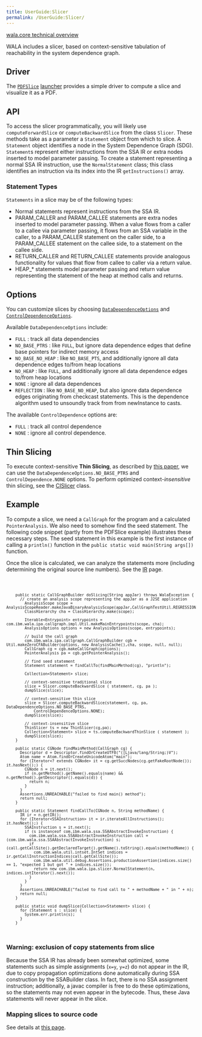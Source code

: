 ```yaml
---
title: UserGuide:Slicer
permalink: /UserGuide:Slicer/
---
```


[wala.core technical overview](/wala.core_technical_overview "wikilink")

WALA includes a slicer, based on context-sensitive tabulation of
reachability in the system dependence graph.

Driver
------

The
[`PDFSlice`](http://wala.sourceforge.net/javadocs/trunk/com/ibm/wala/examples/drivers/PDFSlice.html)
[launcher](/Eclipse:Launcher "wikilink") provides a simple driver to
compute a slice and visualize it as a PDF.

API
---

To access the slicer programmatically, you will likely use
`computeForwardSlice` or `computeBackwardSlice` from the class `Slicer`.
These methods take as a parameter a `Statement` object from which to
slice. A `Statement` object identifies a node in the System Dependence
Graph (SDG). `Statement`s represent either instructions from the SSA IR
or extra nodes inserted to model parameter passing. To create a
statement representing a normal SSA IR instruction, use the
`NormalStatement` class; this class identifies an instruction via its
index into the IR `getInstructions()` array.

### Statement Types

`Statements` in a slice may be of the following types:

-   Normal statements represent instructions from the SSA IR.
-   PARAM_CALLER and PARAM_CALLEE statements are extra nodes inserted to
    model parameter passing. When a value flows from a caller to a
    callee via parameter passing, it flows from an SSA variable in the
    caller, to a PARAM_CALLER statement on the caller side, to a
    PARAM_CALLEE statement on the callee side, to a statement on the
    callee side.
-   RETURN_CALLER and RETURN_CALLEE statements provide analogous
    functionality for values that flow from callee to caller via a
    return value.
-   HEAP_\* statements model parameter passing and return value
    representing the statement of the heap at method calls and returns.

Options
-------

You can customize slices by choosing
[`DataDependenceOptions`](http://wala.sourceforge.net/javadocs/trunk/com/ibm/wala/ipa/slicer/Slicer.DataDependenceOptions.html)
and
[`ControlDependenceOptions`](http://wala.sourceforge.net/javadocs/trunk/com/ibm/wala/ipa/slicer/Slicer.ControlDependenceOptions.html).

Available `DataDependenceOptions` include:

-   `FULL` : track all data dependencies
-   `NO_BASE_PTRS` : like `FULL`, but ignore data dependence edges that
    define base pointers for indirect memory access
-   `NO_BASE_NO_HEAP` : like `NO_BASE_PTS`, and additionally ignore all
    data dependence edges to/from heap locations
-   `NO_HEAP` : like `FULL`, and additionally ignore all data dependence
    edges to/from heap locations
-   `NONE` : ignore all data dependences
-   `REFLECTION` : like `NO_BASE_NO_HEAP`, but also ignore data
    dependence edges originating from checkcast statements. This is the
    dependence algorithm used to unsoundly track from from newInstance
    to casts.

The available `ControlDependence` options are:

-   `FULL` : track all control dependence
-   `NONE` : ignore all control dependence.

Thin Slicing
------------

To execute context-sensitive **Thin Slicing**, as described by [this
paper](https://researcher.ibm.com/researcher/files/us-msridhar/pldi07.pdf),
we can use the `DataDependenceOptions.NO_BASE_PTRS` and
`ControlDependence.NONE` options. To perform optimized
context-<em>insensitive</em> thin slicing, see the
[CISlicer](http://wala.sourceforge.net/javadocs/trunk/com/ibm/wala/ipa/slicer/thin/CISlicer.html)
class.

Example
-------

To compute a slice, we need a `CallGraph` for the program and a
calculated `PointerAnalysis`. We also need to somehow find the seed
statement. The following code snippet (partly from the PDFSlice example)
illustrates these necessary steps. The seed statement in this example is
the first instance of calling a `println()` function in the
`public static void main(String args[])` function.

Once the slice is calculated, we can analyze the statements more
(including determining the original source line numbers). See the
[IR](/UserGuide:IR "wikilink") page.

<code>

        public static CallGraphBuilder doSlicing(String appJar) throws WalaException {
          // create an analysis scope representing the appJar as a J2SE application
            AnalysisScope scope = AnalysisScopeReader.makeJavaBinaryAnalysisScope(appJar,CallGraphTestUtil.REGRESSION_EXCLUSIONS);
            ClassHierarchy cha = ClassHierarchy.make(scope);

            Iterable<Entrypoint> entrypoints = com.ibm.wala.ipa.callgraph.impl.Util.makeMainEntrypoints(scope, cha);
            AnalysisOptions options = new AnalysisOptions(scope, entrypoints);

            // build the call graph
            com.ibm.wala.ipa.callgraph.CallGraphBuilder cgb = Util.makeZeroCFABuilder(options, new AnalysisCache(),cha, scope, null, null);
            CallGraph cg = cgb.makeCallGraph(options);
            PointerAnalysis pa = cgb.getPointerAnalysis();

            // find seed statement
            Statement statement = findCallTo(findMainMethod(cg), "println");

            Collection<Statement> slice;

            // context-sensitive traditional slice
            slice = Slicer.computeBackwardSlice ( statement, cg, pa );
            dumpSlice(slice);

            // context-sensitive thin slice
            slice = Slicer.computeBackwardSlice(statement, cg, pa, DataDependenceOptions.NO_BASE_PTRS,
                ControlDependenceOptions.NONE);
            dumpSlice(slice);

            // context-insensitive slice
            ThinSlicer ts = new ThinSlicer(cg,pa);
            Collection<Statement> slice = ts.computeBackwardThinSlice ( statement );
            dumpSlice(slice);
        }

        public static CGNode findMainMethod(CallGraph cg) {
          Descriptor d = Descriptor.findOrCreateUTF8("([Ljava/lang/String;)V");
          Atom name = Atom.findOrCreateUnicodeAtom("main");
          for (Iterator<? extends CGNode> it = cg.getSuccNodes(cg.getFakeRootNode()); it.hasNext();) {
            CGNode n = it.next();
            if (n.getMethod().getName().equals(name) && n.getMethod().getDescriptor().equals(d)) {
              return n;
            }
          }
          Assertions.UNREACHABLE("failed to find main() method");
          return null;
        }

        public static Statement findCallTo(CGNode n, String methodName) {
          IR ir = n.getIR();
          for (Iterator<SSAInstruction> it = ir.iterateAllInstructions(); it.hasNext();) {
            SSAInstruction s = it.next();
            if (s instanceof com.ibm.wala.ssa.SSAAbstractInvokeInstruction) {
              com.ibm.wala.ssa.SSAAbstractInvokeInstruction call = (com.ibm.wala.ssa.SSAAbstractInvokeInstruction) s;
              if (call.getCallSite().getDeclaredTarget().getName().toString().equals(methodName)) {
                com.ibm.wala.util.intset.IntSet indices = ir.getCallInstructionIndices(call.getCallSite());
                com.ibm.wala.util.debug.Assertions.productionAssertion(indices.size() == 1, "expected 1 but got " + indices.size());
                return new com.ibm.wala.ipa.slicer.NormalStatement(n, indices.intIterator().next());
              }
            }
          }
          Assertions.UNREACHABLE("failed to find call to " + methodName + " in " + n);
          return null;
        }

        public static void dumpSlice(Collection<Statement> slice) {
          for (Statement s : slice) {
            System.err.println(s);
          }
        }

</code>

### Warning: exclusion of copy statements from slice

Because the SSA IR has already been somewhat optimized, some statements
such as simple assignments (`x=y`, `y=z`) do not appear in the IR, due
to copy propagation optimizations done automatically during SSA
construction by the SSABuilder class. In fact, there is no SSA
assignment instruction; additionally, a javac compiler is free to do
these optimizations, so the statements may not even appear in the
bytecode. Thus, these Java statements will never appear in the slice.

### Mapping slices to source code

See details at [this
page](/UserGuide:MappingToSourceCode#From_Slices_to_source_line_numbers "wikilink").